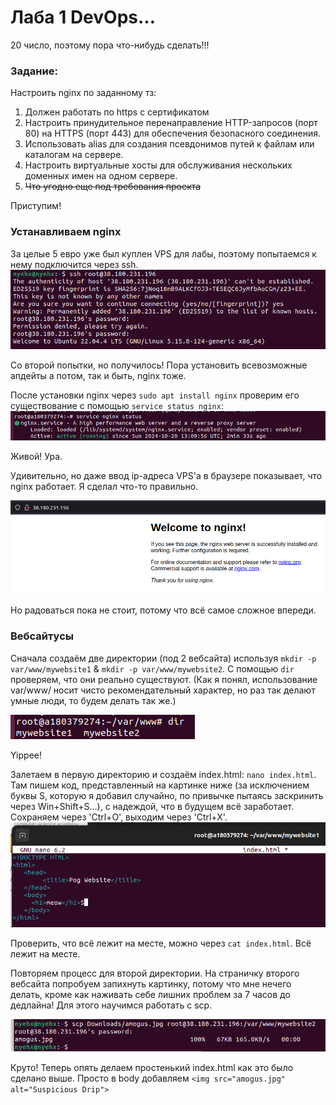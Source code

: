 # Лаба 1 DevOps... 

20 число, поэтому пора что-нибудь сделать!!! 

### Задание:

Настроить nginx по заданному тз:
1. Должен работать по https c сертификатом
2. Настроить принудительное перенаправление HTTP-запросов (порт 80) на HTTPS (порт 443) для обеспечения безопасного соединения.
3. Использовать alias для создания псевдонимов путей к файлам или каталогам на сервере.
4. Настроить виртуальные хосты для обслуживания нескольких доменных имен на одном сервере.
5. ~~Что угодно еще под требования проекта~~

Приступим!

### Устанавливаем nginx

За целые 5 евро уже был куплен VPS для лабы, поэтому попытаемся к нему подключится через ssh. 
![Connection to VPS using ssh](Images/VPSConnected.png)

Со второй попытки, но получилось! Пора установить всевозможные апдейты а потом, так и быть, nginx тоже. 

После установки nginx через `sudo apt install nginx` проверим его существование с помощью `service status nginx`:
![service status nginx](Images/NginxRun.png)

Живой! Ура. 

Удивительно, но даже ввод ip-адреса VPS'a в браузере показывает, что nginx работает. Я сделал что-то правильно. 

![Welcome to the Jungle](Images/NginxWeb.png)

Но радоваться пока не стоит, потому что всё самое сложное впереди. 

### Вебсайтусы

Сначала создаём две директории (под 2 вебсайта) используя `mkdir -p var/www/mywebsite1` & `mkdir -p var/www/mywebsite2`. С помощью `dir` проверяем, что они реально существуют. (Как я понял, использование var/www/ носит чисто рекомендательный характер, но раз так делают умные люди, то будем делать так же.) 

![my website directories](Images/Dirs.png)

Yippee! 

Залетаем в первую директорию и создаём index.html: `nano index.html`. Там пишем код, представленный на картинке ниже (за исключением буквы S, которую я добавил случайно, по привычке пытаясь заскринить через Win+Shift+S...), с надеждой, что в будущем всё заработает. Сохраняем через 'Ctrl+O', выходим через 'Ctrl+X'. 
![Website1](Images/Website1.png) 

Проверить, что всё лежит на месте, можно через `cat index.html`. Всё лежит на месте.

Повторяем процесс для второй директории. На страничку второго вебсайта попробуем запихнуть картинку, потому что мне нечего делать, кроме как наживать себе лишних проблем за 7 часов до дедлайна! Для этого научимся работать с scp.

![Copying an image to our VPS](Images/scp2.png)

Круто! Теперь опять делаем простенький index.html как это было сделано выше. Просто в body добавляем `<img src="amogus.jpg" alt="Suspicious Drip">`
